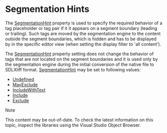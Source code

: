 Segmentation Hints
==

The [SegmentationHint](../../api/filetypesupport/Sdl.FileTypeSupport.Framework.NativeApi.SegmentationHint.yml) property is used to specify the required behavior of a tag placeholder or tag pair if it it appears on a segment boundary (leading or trailing). Such tags are moved by the segmentation engine to the content outside the segment boundaries, which is hidden and has to be displayed by in the specific editor view (when setting the display filter to 'all content').

The [SegmentationHint](../../api/filetypesupport/Sdl.FileTypeSupport.Framework.NativeApi.SegmentationHint.yml) property setting does not change the behavior of tags that are not located on the segment boundaries and it is used only by the segmentation engine during the initial conversion of the native file to SDLXliff format. [SegmentationHint](../../api/filetypesupport/Sdl.FileTypeSupport.Framework.NativeApi.SegmentationHint.yml#fields) may be set to following values:

* [Undefined](../../api/filetypesupport/Sdl.FileTypeSupport.Framework.NativeApi.SegmentationHint.yml#fields)
* [MayExclude](../../api/filetypesupport/Sdl.FileTypeSupport.Framework.NativeApi.SegmentationHint.yml#fields)
* [IncludeWithText](../../api/filetypesupport/Sdl.FileTypeSupport.Framework.NativeApi.SegmentationHint.yml#fields)
* [Include](../../api/filetypesupport/Sdl.FileTypeSupport.Framework.NativeApi.SegmentationHint.yml#fields)
* [Exclude](../../api/filetypesupport/Sdl.FileTypeSupport.Framework.NativeApi.SegmentationHint.yml#fields)

>[!NOTE]
>
> This content may be out-of-date. To check the latest information on this topic, inspect the libraries using the Visual Studio Object Browser.